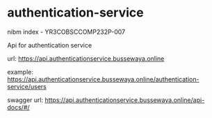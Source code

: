 # authentication-service
nibm index - YR3COBSCCOMP232P-007

Api for authentication service 

url: https://api.authenticationservice.bussewaya.online

example: https://api.authenticationservice.bussewaya.online/authentication-service/users

swagger url: https://api.authenticationservice.bussewaya.online/api-docs/#/